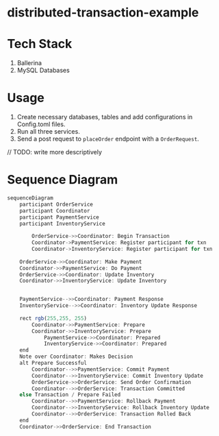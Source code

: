 # distributed-transaction-example

# Tech Stack
1. Ballerina
2. MySQL Databases

# Usage

1. Create necessary databases, tables and add configurations in Config.toml files.
2. Run all three services.
3. Send a post request to `placeOrder` endpoint with a `OrderRequest`.

// TODO: write more descriptively

# Sequence Diagram

```mermaid.js
sequenceDiagram
    participant OrderService
    participant Coordinator
    participant PaymentService
    participant InventoryService
 
        OrderService->>Coordinator: Begin Transaction
        Coordinator->PaymentService: Register participant for txn
        Coordinator->InventoryService: Register participant for txn
    
    OrderService->>Coordinator: Make Payment
    Coordinator->>PaymentService: Do Payment
    OrderService->>Coordinator: Update Inventory
    Coordinator->>InventoryService: Update Inventory


    PaymentService-->>Coordinator: Payment Response
    InventoryService-->>Coordinator: Inventory Update Response
    
    rect rgb(255,255, 255)
        Coordinator->>PaymentService: Prepare
        Coordinator->>InventoryService: Prepare
            PaymentService->>Coordinator: Prepared
            InventoryService->>Coordinator: Prepared
    end
    Note over Coordinator: Makes Decision    
    alt Prepare Successful
        Coordinator-->>PaymentService: Commit Payment
        Coordinator-->>InventoryService: Commit Inventory Update
        OrderService->>OrderService: Send Order Confirmation        
        Coordinator-->>OrderService: Transaction Committed
    else Transaction / Prepare Failed
        Coordinator-->>PaymentService: Rollback Payment
        Coordinator-->>InventoryService: Rollback Inventory Update
        Coordinator-->>OrderService: Transaction Rolled Back
    end
    Coordinator->>OrderService: End Transaction
    
```
